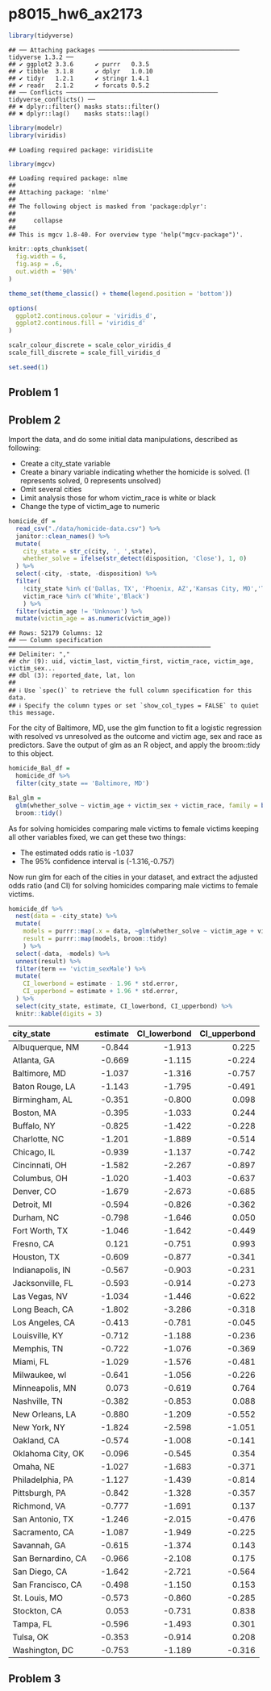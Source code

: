 p8015_hw6_ax2173
================

``` r
library(tidyverse)
```

    ## ── Attaching packages ─────────────────────────────────────── tidyverse 1.3.2 ──
    ## ✔ ggplot2 3.3.6      ✔ purrr   0.3.5 
    ## ✔ tibble  3.1.8      ✔ dplyr   1.0.10
    ## ✔ tidyr   1.2.1      ✔ stringr 1.4.1 
    ## ✔ readr   2.1.2      ✔ forcats 0.5.2 
    ## ── Conflicts ────────────────────────────────────────── tidyverse_conflicts() ──
    ## ✖ dplyr::filter() masks stats::filter()
    ## ✖ dplyr::lag()    masks stats::lag()

``` r
library(modelr)
library(viridis)
```

    ## Loading required package: viridisLite

``` r
library(mgcv)
```

    ## Loading required package: nlme
    ## 
    ## Attaching package: 'nlme'
    ## 
    ## The following object is masked from 'package:dplyr':
    ## 
    ##     collapse
    ## 
    ## This is mgcv 1.8-40. For overview type 'help("mgcv-package")'.

``` r
knitr::opts_chunk$set(
  fig.width = 6,
  fig.asp = .6,
  out.width = '90%'
)

theme_set(theme_classic() + theme(legend.position = 'bottom'))

options(
  ggplot2.continous.colour = 'viridis_d',
  ggplot2.continous.fill = 'viridis_d'
)

scalr_colour_discrete = scale_color_viridis_d
scale_fill_discrete = scale_fill_viridis_d

set.seed(1)
```

## Problem 1

## Problem 2

Import the data, and do some initial data manipulations, described as
following:

-   Create a city_state variable
-   Create a binary variable indicating whether the homicide is solved.
    (1 represents solved, 0 represents unsolved)
-   Omit several cities
-   Limit analysis those for whom victim_race is white or black
-   Change the type of victim_age to numeric

``` r
homicide_df = 
  read_csv("./data/homicide-data.csv") %>% 
  janitor::clean_names() %>% 
  mutate(
    city_state = str_c(city, ', ',state),
    whether_solve = ifelse(str_detect(disposition, 'Close'), 1, 0)
  ) %>% 
  select(-city, -state, -disposition) %>% 
  filter(
    !city_state %in% c('Dallas, TX', 'Phoenix, AZ','Kansas City, MO','Tulsa, AL'),
    victim_race %in% c('White','Black')
    ) %>% 
  filter(victim_age != 'Unknown') %>% 
  mutate(victim_age = as.numeric(victim_age))
```

    ## Rows: 52179 Columns: 12
    ## ── Column specification ────────────────────────────────────────────────────────
    ## Delimiter: ","
    ## chr (9): uid, victim_last, victim_first, victim_race, victim_age, victim_sex...
    ## dbl (3): reported_date, lat, lon
    ## 
    ## ℹ Use `spec()` to retrieve the full column specification for this data.
    ## ℹ Specify the column types or set `show_col_types = FALSE` to quiet this message.

For the city of Baltimore, MD, use the glm function to fit a logistic
regression with resolved vs unresolved as the outcome and victim age,
sex and race as predictors. Save the output of glm as an R object, and
apply the broom::tidy to this object.

``` r
homicide_Bal_df = 
  homicide_df %>% 
  filter(city_state == 'Baltimore, MD') 

Bal_glm = 
  glm(whether_solve ~ victim_age + victim_sex + victim_race, family = binomial(link = logit), data = homicide_Bal_df) %>% 
  broom::tidy()
```

As for solving homicides comparing male victims to female victims
keeping all other variables fixed, we can get these two things:

-   The estimated odds ratio is -1.037
-   The 95% confidence interval is (-1.316,-0.757)

Now run glm for each of the cities in your dataset, and extract the
adjusted odds ratio (and CI) for solving homicides comparing male
victims to female victims.

``` r
homicide_df %>% 
  nest(data = -city_state) %>% 
  mutate(
    models = purrr::map(.x = data, ~glm(whether_solve ~ victim_age + victim_sex + victim_race, family = binomial(link = logit), data = .x)),
    result = purrr::map(models, broom::tidy)
    ) %>% 
  select(-data, -models) %>% 
  unnest(result) %>% 
  filter(term == 'victim_sexMale') %>% 
  mutate(
    CI_lowerbond = estimate - 1.96 * std.error,
    CI_upperbond = estimate + 1.96 * std.error,
  ) %>% 
  select(city_state, estimate, CI_lowerbond, CI_upperbond) %>% 
  knitr::kable(digits = 3)
```

| city_state         | estimate | CI_lowerbond | CI_upperbond |
|:-------------------|---------:|-------------:|-------------:|
| Albuquerque, NM    |   -0.844 |       -1.913 |        0.225 |
| Atlanta, GA        |   -0.669 |       -1.115 |       -0.224 |
| Baltimore, MD      |   -1.037 |       -1.316 |       -0.757 |
| Baton Rouge, LA    |   -1.143 |       -1.795 |       -0.491 |
| Birmingham, AL     |   -0.351 |       -0.800 |        0.098 |
| Boston, MA         |   -0.395 |       -1.033 |        0.244 |
| Buffalo, NY        |   -0.825 |       -1.422 |       -0.228 |
| Charlotte, NC      |   -1.201 |       -1.889 |       -0.514 |
| Chicago, IL        |   -0.939 |       -1.137 |       -0.742 |
| Cincinnati, OH     |   -1.582 |       -2.267 |       -0.897 |
| Columbus, OH       |   -1.020 |       -1.403 |       -0.637 |
| Denver, CO         |   -1.679 |       -2.673 |       -0.685 |
| Detroit, MI        |   -0.594 |       -0.826 |       -0.362 |
| Durham, NC         |   -0.798 |       -1.646 |        0.050 |
| Fort Worth, TX     |   -1.046 |       -1.642 |       -0.449 |
| Fresno, CA         |    0.121 |       -0.751 |        0.993 |
| Houston, TX        |   -0.609 |       -0.877 |       -0.341 |
| Indianapolis, IN   |   -0.567 |       -0.903 |       -0.231 |
| Jacksonville, FL   |   -0.593 |       -0.914 |       -0.273 |
| Las Vegas, NV      |   -1.034 |       -1.446 |       -0.622 |
| Long Beach, CA     |   -1.802 |       -3.286 |       -0.318 |
| Los Angeles, CA    |   -0.413 |       -0.781 |       -0.045 |
| Louisville, KY     |   -0.712 |       -1.188 |       -0.236 |
| Memphis, TN        |   -0.722 |       -1.076 |       -0.369 |
| Miami, FL          |   -1.029 |       -1.576 |       -0.481 |
| Milwaukee, wI      |   -0.641 |       -1.056 |       -0.226 |
| Minneapolis, MN    |    0.073 |       -0.619 |        0.764 |
| Nashville, TN      |   -0.382 |       -0.853 |        0.088 |
| New Orleans, LA    |   -0.880 |       -1.209 |       -0.552 |
| New York, NY       |   -1.824 |       -2.598 |       -1.051 |
| Oakland, CA        |   -0.574 |       -1.008 |       -0.141 |
| Oklahoma City, OK  |   -0.096 |       -0.545 |        0.354 |
| Omaha, NE          |   -1.027 |       -1.683 |       -0.371 |
| Philadelphia, PA   |   -1.127 |       -1.439 |       -0.814 |
| Pittsburgh, PA     |   -0.842 |       -1.328 |       -0.357 |
| Richmond, VA       |   -0.777 |       -1.691 |        0.137 |
| San Antonio, TX    |   -1.246 |       -2.015 |       -0.476 |
| Sacramento, CA     |   -1.087 |       -1.949 |       -0.225 |
| Savannah, GA       |   -0.615 |       -1.374 |        0.143 |
| San Bernardino, CA |   -0.966 |       -2.108 |        0.175 |
| San Diego, CA      |   -1.642 |       -2.721 |       -0.564 |
| San Francisco, CA  |   -0.498 |       -1.150 |        0.153 |
| St. Louis, MO      |   -0.573 |       -0.860 |       -0.285 |
| Stockton, CA       |    0.053 |       -0.731 |        0.838 |
| Tampa, FL          |   -0.596 |       -1.493 |        0.301 |
| Tulsa, OK          |   -0.353 |       -0.914 |        0.208 |
| Washington, DC     |   -0.753 |       -1.189 |       -0.316 |

## Problem 3
